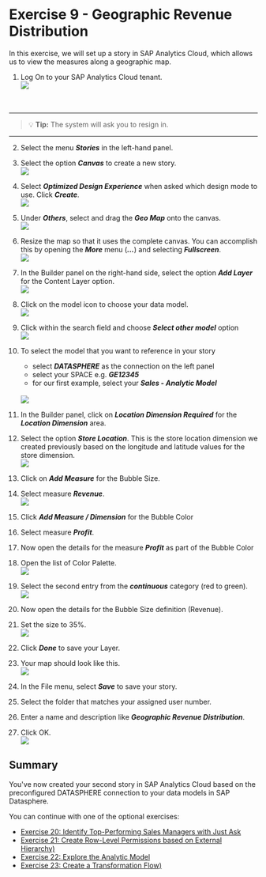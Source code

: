 # Exercise 9 - Geographic Revenue Distribution

In this exercise, we will set up a story in SAP Analytics Cloud, which allows us to view the measures along a
geographic map.

1. Log On to your SAP Analytics Cloud tenant.
<br>![](images/00_00_0221.png) 
<br>

---

>:bulb: **Tip:** The system will ask you to resign in.

---

2. Select the menu ***Stories*** in the left-hand panel.

3. Select the option ***Canvas*** to create a new story.
<br>![](images/00_00_0201.png) 

4. Select ***Optimized Design Experience*** when asked which design mode to use. Click ***Create***.
<br>![](images/00_00_0222.png) 

5. Under ***Others***, select and drag the ***Geo Map*** onto the canvas.
<br>![](images/00_00_0318.png)
  
6. Resize the map so that it uses the complete canvas. You can accomplish this by opening the ***More*** menu (***...***) and selecting ***Fullscreen***.
<br>![](images/00_00_0321.png)

7. In the Builder panel on the right-hand side, select the option ***Add Layer*** for the Content Layer option.
<br>![](images/00_00_0302.png) 

8. Click on the model icon to choose your data model.
<br>![](images/00_00_0319.png)

9. Click within the search field and choose ***Select other model*** option
<br>![](images/00_00_0320.png)

10. To select the model that you want to reference in your story<br><ul><li>select ***DATASPHERE*** as the connection on the left panel</li><li>select your SPACE e.g. ***GE12345***</li><li>for our first example, select your ***Sales - Analytic Model***</li></ul>
<br>![](images/00_00_0205.png)

11. In the Builder panel, click on ***Location Dimension Required*** for the ***Location Dimension*** area.

12. Select the option ***Store Location***. This is the store location dimension we created previously based on the
longitude and latitude values for the store dimension.
<br>![](images/00_00_0310.png) 

13. Click on ***Add Measure*** for the Bubble Size.

14. Select measure ***Revenue***.
<br>![](images/00_00_0309.png) 


15. Click ***Add Measure / Dimension*** for the Bubble Color
16. Select measure ***Profit***.

17. Now open the details for the measure ***Profit*** as part of the Bubble Color
18. Open the list of Color Palette.
<br>![](images/00_00_0316.png) 

19. Select the second entry from the ***continuous*** category (red to green).
<br>![](images/00_00_0312.png) 

20. Now open the details for the Bubble Size definition (Revenue).
21. Set the size to 35%.
<br>![](images/00_00_0311.png) 

22. Click ***Done*** to save your Layer.

23. Your map should look like this.
<br>![](images/00_00_0314.png) 

24. In the File menu, select ***Save*** to save your story.
25. Select the folder that matches your assigned user number.
26. Enter a name and description like ***Geographic Revenue Distribution***.
27. Click OK.
<br>![](images/00_00_0317.png)

## Summary

You've now created your second story in SAP Analytics Cloud based on the preconfigured DATASPHERE connection to your data models in SAP Datasphere. 

You can continue with one of the optional exercises:
- [Exercise 20: Identify Top-Performing Sales Managers with Just Ask](../ex20/README.md)
- [Exercise 21: Create Row-Level Permissions based on External Hierarchy)](../ex21/README.md)
- [Exercise 22: Explore the Analytic Model](../ex22/README.md)
- [Exercise 23: Create a Transformation Flow)](../ex23/README.md)
